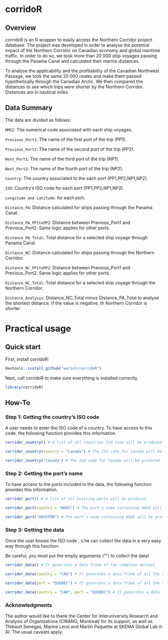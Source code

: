 
<!-- README.md is generated from README.Rmd. Please edit that file -->

# corridoR

<!-- badges: start -->

<!-- badges: end -->

## Overview

corridoR is an R wrapper to easily access the Northern Corridor project
database. The project was developed in order to analyse the potential
impact of the Northern Corridor on Canadian economy and global maritime
traffic. In order to do so, we took more than 20 000 ship voyages
passing through the Panama Canal and calculated their marine distances.

To analyse the applicability and the profitability of the Canadian
Northwest Passage, we took the same 20 000 routes and make them passed
hypothetically through the Canadian Arctic. We then compared the
distances to see which trips were shorter by the Northern Corridor.
Distances are in nautical miles.

## Data Summary

The data are divided as follows:

`MMSI`: The numerical code associated with each ship voyages.

`Previous_Port1`: The name of the first port of the trip (PP1).

`Previous_Port2`: The name of the second port of the trip (PP2).

`Next_Port1`: The name of the third port of the trip (NP1).

`Next_Port2`: The name of the fourth port of the trip (NP2).

`Country`: The country associated to the each port (PP1,PP2,NP1,NP2).

`ISO`: Country’s ISO code for each port (PP1,PP2,NP1,NP2).

`Longitude and Latitude`: for each port.

`Distance_PA`: Distance calculated for ships passing through the Panama
Canal.

`Distance_PA_PP1toPP2`: Distance between Previous\_Port1 and
Previous\_Port2. Same logic applies for other ports.

`Distance_PA_Total`: Total distance for a selected ship voyage through
Panama Canal.

`Distance_NC`: Distance calculated for ships passing through the
Northern Corridor.

`Distance_NC_PP1toPP2`: Distance between Previous\_Port1 and
Previous\_Port2. Same logic applies for other ports.

`Distance_NC_Total`: Total distance for a selected ship voyage through
the Northern Corridor.

`Distance_Analysys`: Distance\_NC\_Total minus Distance\_PA\_Total to
analyse the shortest distance. If the value is negative, th Northern
Corridor is shorter

# Practical usage

## Quick start

First, install corridoR:

``` r
devtools::install_github("warint/corridoR")
```

Next, call corridoR to make sure everything is installed correctly.

``` r
library(corridoR)
```

## How-To

### Step 1: Getting the country’s ISO code

A user needs to enter the ISO code of a country. To have access to this
code, the following function provides this information.

``` r
corridor_country() # A list of all countries ISO code will be produced

corridor_country(country = "Canada") # The ISO code for Canada will be produced

corridor_country("Canada") # The ISO code for Canada will be produced
```

### Step 2: Getting the port’s name

To have access to the ports included in the data, the following function
provides this information.

``` r
corridor_port() # A list of all existing ports will be produced

corridor_port(country = "HOUS") # The port's name containing HOUS will be produced

corridor_port("HOUSTON") # The port's name containing HOUS will be produced
```

### Step 3: Getting the data

Once the user knows the ISO code , s.he can collect the data in a very
easy way through this function:

Be careful, you must put the empty arguments ("") to collect the data\!

``` r
corridor_data() # It generates a data frame of the complete dataset

corridor_data(country = "CAN") # It generates a data frame of all the ships voyages containing a Canadian port

corridor_data(port = "QUEBEC") # It generates a data frame of all the ships voyages containing Houston.

corridor_data(country = "CAN", port = "QUEBEC") # It generates a data frame of all the ships voyages containing the country Canada and the port Quebec.
```

### Acknowledgments

The author would like to thank the Center for Interuniversity Research
and Analysis of Organizations (CIRANO, Montreal) for its support, as
well as Thibault Senegas, Marine Leroi and Martin Paquette at SKEMA
Global Lab in AI. The usual caveats apply.
